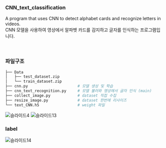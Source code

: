 ### CNN_text_classification
A program that uses CNN to detect alphabet cards and recognize letters in videos. 
<br>CNN 모델을 사용하여 영상에서 알파벳 카드를 감지하고 글자를 인식하는 프로그램입니다. 
<br><br><br>

### 파일구조
```bash
├── Data                        
│   ├── test_dataset.zip
│   └── train_dataset.zip
├── cnn.py                      # 모델 생성 및 학습
├── cnn_text_recognition.py     # 모델 불러와 영상에서 글자 인식 (main)
├── collect_image.py            # dataset 직접 수집
├── resize_image.py             # dataset 한번에 리사이즈
└── text_CNN.h5                 # weight 파일
``` 


![슬라이드4](https://user-images.githubusercontent.com/54545026/123628379-fc2fbb00-d84d-11eb-9834-e7e5d865a036.PNG)
![슬라이드13](https://user-images.githubusercontent.com/54545026/123628572-3600c180-d84e-11eb-860d-33527edd195a.PNG)


### label
![슬라이드14](https://user-images.githubusercontent.com/54545026/123628397-018d0580-d84e-11eb-9b8b-695742534bf9.PNG)
